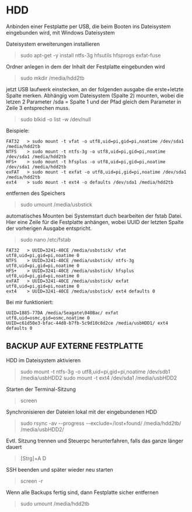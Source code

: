 HDD
===

Anbinden einer Festplatte per USB, die beim Booten ins Dateisystem eingebunden wird, mit Windows Dateisystem


Dateisystem erweiterungen installieren
> sudo apt-get -y install ntfs-3g hfsutils hfsprogs exfat-fuse  

Ordner anlegen in dem der Inhalt der Festplatte eingebunden wird
> sudo mkdir /media/hdd2tb  

jetzt USB laufwerk einstecken, an der folgenden ausgabe die erste+letzte Spalte merken.
Abhängig vom Dateisystem (Spalte 2) mounten, wobei die letzen 2 Parameter /sda = Spalte 1 und der Pfad gleich dem Parameter in Zeile 3 entsprechen muss.
> sudo blkid -o list -w /dev/null

Beispiele:
````
FAT32	> sudo mount -t vfat -o utf8,uid=pi,gid=pi,noatime /dev/sda1 /media/hdd2tb
NTFS	> sudo mount -t ntfs-3g -o utf8,uid=pi,gid=pi,noatime /dev/sda1 /media/hdd2tb
HFS+	> sudo mount -t hfsplus -o utf8,uid=pi,gid=pi,noatime /dev/sda1 /media/hdd2tb
exFAT	> sudo mount -t exfat -o utf8,uid=pi,gid=pi,noatime /dev/sda1 /media/hdd2tb
ext4	> sudo mount -t ext4 -o defaults /dev/sda1 /media/hdd2tb
````

entfernen des Speichers
> sudo umount /media/usbstick

automatisches Mounten bei Systemstart duch bearbeiten der fstab Datei. Hier eine Zeile für die Festplatte anhängen, wobei UUID der letzten Spalte der vorherigen Ausgabe entspricht.
> sudo nano /etc/fstab
````
FAT32	> UUID=3241-40CE /media/usbstick/ vfat utf8,uid=pi,gid=pi,noatime 0
NTFS	> UUID=3241-40CE /media/usbstick/ ntfs-3g utf8,uid=pi,gid=pi,noatime 0
HFS+	> UUID=3241-40CE /media/usbstick/ hfsplus utf8,uid=pi,gid=pi,noatime 0
exFAT	> UUID=3241-40CE /media/usbstick/ exfat utf8,uid=pi,gid=pi,noatime 0
ext4	> UUID=3241-40CE /media/usbstick/ ext4 defaults 0
````

Bei mir funktioniert:
````
UUID=1885-77DA /media/Seagate\040Bac/ exfat utf8,uid=osmc,gid=osmc,noatime 0
UUID=c61d50e3-bfac-44d8-b7fb-5c9d10c8d2ce /media/usbHDD1/ ext4 defaults 0
````


BACKUP AUF EXTERNE FESTPLATTE
-----------------------------

HDD im Dateisystem aktivieren
> sudo mount -t ntfs-3g -o utf8,uid=pi,gid=pi,noatime /dev/sdb1 /media/usbHDD2
> sudo mount -t ext4 /dev/sda1 /media/usbHDD2 

Starten der Terminal-Sitzung
> screen

Synchronisieren der Dateien lokal mit der eingebundenen HDD
> sudo rsync -av --progress --exclude=/lost+found/ /media/hdd2tb/ /media/usbHDD2/

Evtl. Sitzung trennen und Steuerpc herunterfahren, falls das ganze länger dauert
>[Strg]+A D 

SSH beenden und später wieder neu starten
> screen -r 

Wenn alle Backups fertig sind, dann Festplatte sicher entfernen 
> sudo umount /media/hdd2tb
